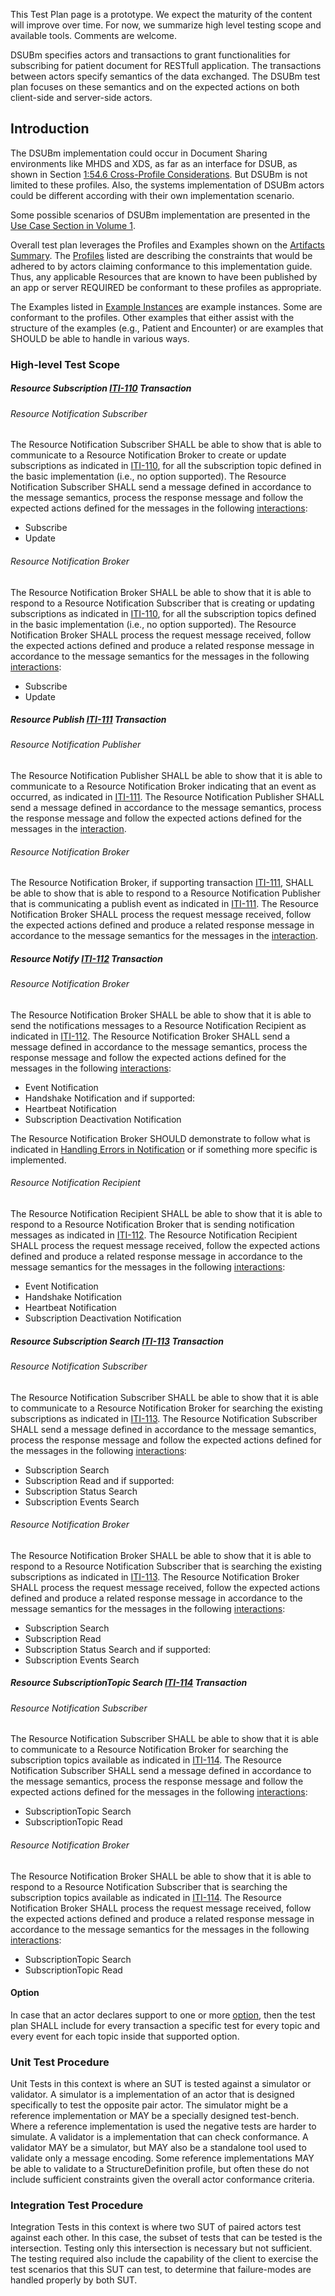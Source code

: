 <div markdown="1" class="stu-note">

This Test Plan page is a prototype. We expect the maturity of the content will improve over time. For now, we summarize high level testing scope and available tools. Comments are welcome.
</div>

DSUBm specifies actors and transactions to grant functionalities for subscribing for patient document for RESTfull application. The transactions between actors specify semantics of the data exchanged. The DSUBm test plan focuses on these semantics and on the expected actions on both client-side and server-side actors.

## Introduction

The DSUBm implementation could occur in Document Sharing environments like MHDS and XDS, as far as an interface for DSUB, as shown in Section [1:54.6 Cross-Profile Considerations](volume-1.html#1546-cross-profile-considerations). But DSUBm is not limited to these profiles. Also, the systems implementation of DSUBm actors could be different according with their own implementation scenario.

Some possible scenarios of DSUBm implementation are presented in the [Use Case Section in Volume 1](volume-1.html#1544-dsubm-overview).

Overall test plan leverages the Profiles and Examples shown on the [Artifacts Summary](artifacts.html). The [Profiles](artifacts.html#structures-resource-profiles) listed are describing the constraints that would be adhered to by actors claiming conformance to this implementation guide. Thus, any applicable Resources that are known to have been published by an app or server REQUIRED be conformant to these profiles as appropriate.

The Examples listed in [Example Instances](artifacts.html#example-example-instances) are example instances. Some are conformant to the profiles. Other examples that either assist with the structure of the examples (e.g., Patient and Encounter) or are examples that SHOULD be able to handle in various ways. 

### High-level Test Scope

##### Resource Subscription [ITI-110](ITI-110.html) Transaction

###### Resource Notification Subscriber

The Resource Notification Subscriber SHALL be able to show that is able to communicate to a Resource Notification Broker to create or update subscriptions as indicated in [ITI-110](ITI-110.html), for all the subscription topic defined in the basic implementation (i.e., no option supported).
The Resource Notification Subscriber SHALL send a message defined in accordance to the message semantics, process the response message and follow the expected actions defined for the messages in the following [interactions](ITI-110.html#231104-messages):
- Subscribe
- Update  

###### Resource Notification Broker

The Resource Notification Broker SHALL be able to show that it is able to respond to a Resource Notification Subscriber that is creating or updating subscriptions as indicated in [ITI-110](ITI-110.html), for all the subscription topics defined in the basic implementation (i.e., no option supported).
The Resource Notification Broker SHALL process the request message received, follow the expected actions defined and produce a related response message in accordance to the message semantics for the messages in the following [interactions](ITI-110.html#231104-messages):
- Subscribe
- Update  

##### Resource Publish [ITI-111](ITI-111.html) Transaction

###### Resource Notification Publisher

The Resource Notification Publisher SHALL be able to show that it is able to communicate to a Resource Notification Broker indicating that an event as occurred, as indicated in [ITI-111](ITI-111.html).
The Resource Notification Publisher SHALL send a message defined in accordance to the message semantics, process the response message and follow the expected actions defined for the messages in the [interaction](ITI-111.html#231114-messages).

###### Resource Notification Broker

The Resource Notification Broker, if supporting transaction [ITI-111](ITI-111.html), SHALL be able to show that is able to respond to a Resource Notification Publisher that is communicating a publish event as indicated in [ITI-111](ITI-111.html).
The Resource Notification Broker SHALL process the request message received, follow the expected actions defined and produce a related response message in accordance to the message semantics for the messages in the [interaction](ITI-111.html#231114-messages).

##### Resource Notify [ITI-112](ITI-112.html) Transaction

###### Resource Notification Broker

The Resource Notification Broker SHALL be able to show that it is able to send the notifications messages to a Resource Notification Recipient as indicated in [ITI-112](ITI-112.html).
The Resource Notification Broker SHALL send a message defined in accordance to the message semantics, process the response message and follow the expected actions defined for the messages in the following [interactions](ITI-112.html#231124-messages):
- Event Notification  
- Handshake Notification
and if supported:
- Heartbeat Notification
- Subscription Deactivation Notification

The Resource Notification Broker SHOULD demonstrate to follow what is indicated in [Handling Errors in Notification](ITI-112.html#2311249-handling-errors-in-notification) or if something more specific is implemented.

###### Resource Notification Recipient
The Resource Notification Recipient SHALL be able to show that it is able to respond to a Resource Notification Broker that is sending notification messages as indicated in [ITI-112](ITI-112.html).
The Resource Notification Recipient SHALL process the request message received, follow the expected actions defined and produce a related response message in accordance to the message semantics for the messages in the following [interactions](ITI-112.html#231124-messages):
- Event Notification  
- Handshake Notification
- Heartbeat Notification
- Subscription Deactivation Notification

##### Resource Subscription Search [ITI-113](ITI-113.html) Transaction

###### Resource Notification Subscriber

The Resource Notification Subscriber SHALL be able to show that it is able to communicate to a Resource Notification Broker for searching the existing subscriptions as indicated in [ITI-113](ITI-113.html).
The Resource Notification Subscriber SHALL send a message defined in accordance to the message semantics, process the response message and follow the expected actions defined for the messages in the following [interactions](ITI-113.html#231134-messages):
- Subscription Search
- Subscription Read
and if supported:
- Subscription Status Search
- Subscription Events Search

###### Resource Notification Broker

The Resource Notification Broker SHALL be able to show that it is able to respond to a Resource Notification Subscriber that is searching the existing subscriptions as indicated in [ITI-113](ITI-113.html).
The Resource Notification Broker SHALL process the request message received, follow the expected actions defined and produce a related response message in accordance to the message semantics for the messages in the following [interactions](ITI-113.html#231134-messages):
- Subscription Search
- Subscription Read
- Subscription Status Search
and if supported:
- Subscription Events Search

##### Resource SubscriptionTopic Search [ITI-114](ITI-114.html) Transaction

###### Resource Notification Subscriber

The Resource Notification Subscriber SHALL be able to show that it is able to communicate to a Resource Notification Broker for searching the subscription topics available as indicated in [ITI-114](ITI-114.html).
The Resource Notification Subscriber SHALL send a message defined in accordance to the message semantics, process the response message and follow the expected actions defined for the messages in the following [interactions](ITI-114.html#231144-messages):
- SubscriptionTopic Search
- SubscriptionTopic Read

###### Resource Notification Broker

The Resource Notification Broker SHALL be able to show that it is able to respond to a Resource Notification Subscriber that is searching the subscription topics available as indicated in [ITI-114](ITI-114.html).
The Resource Notification Broker SHALL process the request message received, follow the expected actions defined and produce a related response message in accordance to the message semantics for the messages in the following [interactions](ITI-114.html#231144-messages):
- SubscriptionTopic Search
- SubscriptionTopic Read

#### Option

In case that an actor declares support to one or more [option](volume-1.html#1542-actor-options), then the test plan SHALL include for every transaction a specific test for every topic and every event for each topic inside that supported option. 

### Unit Test Procedure

Unit Tests in this context is where an SUT is tested against a simulator or validator. A simulator is a implementation of an actor that is designed specifically to test the opposite pair actor. The simulator might be a reference implementation or MAY be a specially designed test-bench. Where a reference implementation is used the negative tests are harder to simulate. A validator is a implementation that can check conformance. A validator MAY be a simulator, but MAY also be a standalone tool used to validate only a message encoding. Some reference implementations MAY be able to validate to a StructureDefinition profile, but often these do not include sufficient constraints given the overall actor conformance criteria. 

### Integration Test Procedure

Integration Tests in this context is where two SUT of paired actors test against each other. In this case, the subset of tests that can be tested is the intersection. Testing only this intersection is necessary but not sufficient. The testing required also include the capability of the client to exercise the test scenarios that this SUT can test, to determine that failure-modes are handled properly by both SUT.


